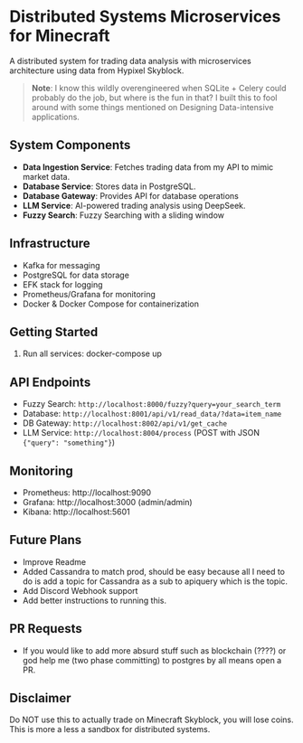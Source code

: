 # Distributed Systems Microservices for Minecraft

A distributed system for trading data analysis with microservices architecture using data from Hypixel Skyblock.

> **Note**: I know this wildly overengineered when SQLite + Celery could probably do the job, but where is the fun in that? I built this to fool around with some things mentioned on Designing Data-intensive applications. 

## System Components

- **Data Ingestion Service**: Fetches trading data from  my API to mimic market data.
- **Database Service**: Stores data in PostgreSQL. 
- **Database Gateway**: Provides API for database operations
- **LLM Service**: AI-powered trading analysis using DeepSeek.
- **Fuzzy Search**: Fuzzy Searching with a sliding  window

## Infrastructure

- Kafka for messaging
- PostgreSQL for data storage
- EFK stack for logging
- Prometheus/Grafana for monitoring
- Docker & Docker Compose for containerization

## Getting Started


1. Run all services:
docker-compose up 


## API Endpoints

- Fuzzy Search: `http://localhost:8000/fuzzy?query=your_search_term`
- Database: `http://localhost:8001/api/v1/read_data/?data=item_name`
- DB Gateway: `http://localhost:8002/api/v1/get_cache`
- LLM Service: `http://localhost:8004/process` (POST with JSON `{"query": "something"}`)

## Monitoring

- Prometheus: http://localhost:9090
- Grafana: http://localhost:3000 (admin/admin)
- Kibana: http://localhost:5601

## Future Plans

- Improve Readme
- Added Cassandra to match prod, should be easy because all I need to do is add a topic for Cassandra as a sub to apiquery which is the topic.
- Add Discord Webhook support
- Add better instructions to running this. 

## PR Requests
- If you would like to add more absurd stuff such as blockchain (????) or god help me (two phase committing) to postgres by all means open a PR.


## Disclaimer

Do NOT use this to actually trade on Minecraft Skyblock, you will lose coins. This is more a less a sandbox for distributed systems.
